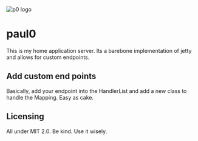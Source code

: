 ![p0 logo](https://i.imgur.com/vCUfr6I.png)

# paul0
This is my home application server. 
Its a barebone implementation of jetty and allows for custom endpoints.

## Add custom end points
Basically, add your endpoint into the HandlerList and add a new class to handle the Mapping. Easy as cake. 

## Licensing
All under MIT 2.0. Be kind. Use it wisely. 
